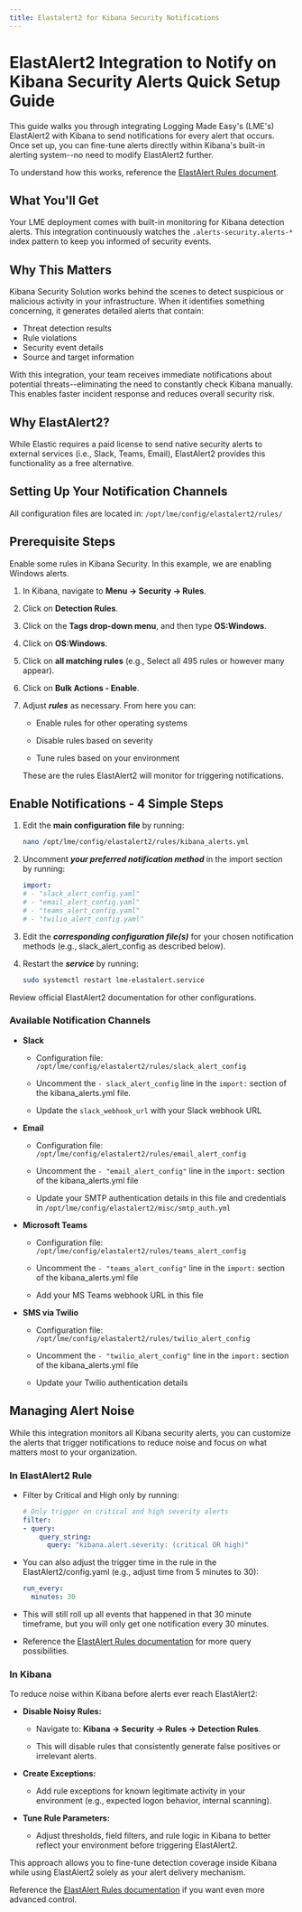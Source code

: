 ```yaml
---
title: Elastalert2 for Kibana Security Notifications
---
```


# ElastAlert2 Integration to Notify on Kibana Security Alerts Quick Setup Guide

This guide walks you through integrating Logging Made Easy's (LME's) ElastAlert2 with Kibana to send notifications for every alert that occurs. Once set up, you can fine-tune alerts directly within Kibana's built-in alerting system--no need to modify ElastAlert2 further. 

To understand how this works, reference the [ElastAlert Rules document](/docs/markdown/maintenance/elastalert-rules).

## What You'll Get

Your LME deployment comes with built-in monitoring for Kibana detection alerts. This integration continuously watches the `.alerts-security.alerts-*` index pattern to keep you informed of security events.

## Why This Matters

Kibana Security Solution works behind the scenes to detect suspicious or malicious activity in your infrastructure. When it identifies something concerning, it generates detailed alerts that contain:

- Threat detection results
- Rule violations
- Security event details
- Source and target information

With this integration, your team receives immediate notifications about potential threats--eliminating the need to constantly check Kibana manually. This enables faster incident response and reduces overall security risk.

## Why ElastAlert2?

While Elastic requires a paid license to send native security alerts to external services (i.e., Slack, Teams, Email), ElastAlert2 provides this functionality as a free alternative.

## Setting Up Your Notification Channels

All configuration files are located in: ```/opt/lme/config/elastalert2/rules/```

## Prerequisite Steps

Enable some rules in Kibana Security. In this example, we are enabling Windows alerts.

1. In Kibana, navigate to **Menu -> Security -> Rules**.
   
2. Click on **Detection Rules**.
   
3. Click on the **Tags drop-down menu**, and then type **OS:Windows**.

4. Click on **OS:Windows**.
   
5. Click on **all matching rules** (e.g., Select all 495 rules or however many appear).
   
6. Click on **Bulk Actions - Enable**.
    
7. Adjust ***rules*** as necessary. From here you can:

   - Enable rules for other operating systems
     
   - Disable rules based on severity

   - Tune rules based on your environment

   These are the rules ElastAlert2 will monitor for triggering notifications.

## Enable Notifications - 4 Simple Steps

1. Edit the **main configuration file** by running:
     
   ```bash
   nano /opt/lme/config/elastalert2/rules/kibana_alerts.yml
   ```

2. Uncomment ***your preferred notification method*** in the import section by running:
   
   ```yaml
   import:
   # - "slack_alert_config.yaml"
   # - "email_alert_config.yaml"
   # - "teams_alert_config.yaml"
   # - "twilio_alert_config.yaml"
   ```  

3. Edit the ***corresponding configuration file(s)*** for your chosen notification methods (e.g., slack_alert_config as described below).  

4. Restart the ***service*** by running:

   ```bash
   sudo systemctl restart lme-elastalert.service
   ```

Review official ElastAlert2 documentation for other configurations.

### Available Notification Channels

- **Slack**

   - Configuration file: `/opt/lme/config/elastalert2/rules/slack_alert_config`

   - Uncomment the `- slack_alert_config` line in the `import:` section of the kibana_alerts.yml file.

   - Update the `slack_webhook_url` with your Slack webhook URL

- **Email**

   - Configuration file: ```/opt/lme/config/elastalert2/rules/email_alert_config```

   - Uncomment the `- "email_alert_config"` line in the `import:` section of the kibana_alerts.yml file

   - Update your SMTP authentication details in this file and credentials in ```/opt/lme/config/elastalert2/misc/smtp_auth.yml```

- **Microsoft Teams**

   - Configuration file: ```/opt/lme/config/elastalert2/rules/teams_alert_config```

   - Uncomment the `- "teams_alert_config"` line in the `import:` section of the kibana_alerts.yml file

   - Add your MS Teams webhook URL in this file

- **SMS via Twilio**

   - Configuration file: ```/opt/lme/config/elastalert2/rules/twilio_alert_config```

   - Uncomment the `- "twilio_alert_config"` line in the `import:` section of the kibana_alerts.yml file

   - Update your Twilio authentication details

## Managing Alert Noise

While this integration monitors all Kibana security alerts, you can customize the alerts that trigger notifications to reduce noise and focus on what matters most to your organization.

### In ElastAlert2 Rule

- Filter by Critical and High only by running:

  ```yaml
  # Only trigger on critical and high severity alerts
  filter:
  - query:
      query_string:
        query: "kibana.alert.severity: (critical OR high)"
  ```

- You can also adjust the trigger time in the rule in the ElastAlert2/config.yaml (e.g., adjust time from 5 minutes to 30):

  ```yaml
  run_every:
    minutes: 30
  ```

- This will still roll up all events that happened in that 30 minute timeframe, but you will only get one notification every 30 minutes.

- Reference the [ElastAlert Rules documentation](/docs/markdown/maintenance/elastalert-rules) for more query possibilities.

### In Kibana

To reduce noise within Kibana before alerts ever reach ElastAlert2:

  - **Disable Noisy Rules:**
    
    - Navigate to: **Kibana → Security → Rules → Detection Rules**.
   
    - This will disable rules that consistently generate false positives or irrelevant alerts.
  
  - **Create Exceptions:**
  
    - Add rule exceptions for known legitimate activity in your environment (e.g., expected logon behavior, internal scanning).
  
  - **Tune Rule Parameters:**
  
     - Adjust thresholds, field filters, and rule logic in Kibana to better reflect your environment before triggering ElastAlert2.

This approach allows you to fine-tune detection coverage inside Kibana while using ElastAlert2 solely as your alert delivery mechanism.

Reference the [ElastAlert Rules documentation](/docs/markdown/maintenance/elastalert-rules) if you want even more advanced control.
